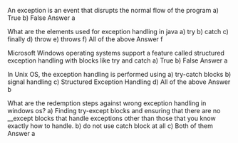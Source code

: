 An exception is an event that disrupts the normal flow of the program
a) True
b) False
Answer a

What are the elements used for exception handling in java
a) try
b) catch
c) finally
d) throw
e) throws
f) All of the above
Answer f

Microsoft Windows operating systems support a feature called structured
exception handling with blocks like try and catch
a) True
b) False
Answer a

In Unix OS, the exception handling is performed using
a) try-catch blocks
b) signal handling
c) Structured Exception Handling
d) All of the above
Answer b

What are the redemption steps against wrong exception handling in windows os?
a) Finding try-except blocks and ensuring that there are no __except blocks that handle exceptions other than those that you know
exactly how to handle.
b) do not use catch block at all
c) Both of them
Answer a



